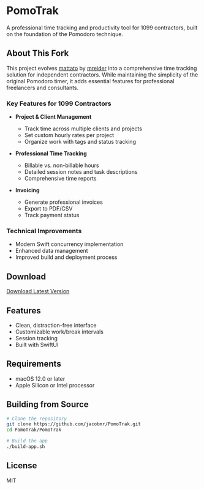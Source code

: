 # PomoTrak

A professional time tracking and productivity tool for 1099 contractors, built on the foundation of the Pomodoro technique.

## About This Fork

This project evolves [mattato](https://github.com/mreider/mattato) by [mreider](https://github.com/mreider) into a comprehensive time tracking solution for independent contractors. While maintaining the simplicity of the original Pomodoro timer, it adds essential features for professional freelancers and consultants.

### Key Features for 1099 Contractors
- **Project & Client Management**
  - Track time across multiple clients and projects
  - Set custom hourly rates per project
  - Organize work with tags and status tracking

- **Professional Time Tracking**
  - Billable vs. non-billable hours
  - Detailed session notes and task descriptions
  - Comprehensive time reports

- **Invoicing**
  - Generate professional invoices
  - Export to PDF/CSV
  - Track payment status

### Technical Improvements
- Modern Swift concurrency implementation
- Enhanced data management
- Improved build and deployment process

## Download

[Download Latest Version](https://github.com/jacobmr/PomoTrak/releases/latest/download/PomoTrak.dmg)

## Features

- Clean, distraction-free interface
- Customizable work/break intervals
- Session tracking
- Built with SwiftUI

## Requirements

- macOS 12.0 or later
- Apple Silicon or Intel processor

## Building from Source

```bash
# Clone the repository
git clone https://github.com/jacobmr/PomoTrak.git
cd PomoTrak/PomoTrak

# Build the app
./build-app.sh
```

## License

MIT

